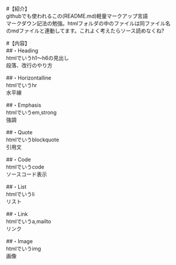 #【紹介】  
githubでも使われるこの(README.md)軽量マークアップ言語  
マークダウン記法の勉強。htmlフォルダの中のファイルは同ファイル名  
のmdファイルと連動してます。これよく考えたらソース読めなくね?  

#【内容】  
##・Heading  
htmlでいうh1～h6の見出し  
段落、改行のやり方

##・Horizontalline  
htmlでいうhr  
水平線

##・Emphasis  
htmlでいうem,strong  
強調

##・Quote  
htmlでいうblockquote  
引用文

##・Code  
htmlでいうcode  
ソースコード表示

##・List  
htmlでいうli  
リスト

##・Link  
htmlでいうa,mailto  
リンク

##・Image  
htmlでいうimg  
画像

